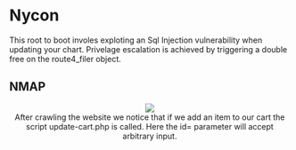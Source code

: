 # Nycon
This root to boot involes exploting an Sql Injection vulnerability when updating your chart. Privelage escalation 
is achieved by triggering a double free on the route4_filer object. 

## NMAP
<p align="center">
<img src="main/resources/nmap.png">
<br>
  After crawling the website we notice that if we add an item to our cart the script update-cart.php is called. Here the id= parameter will accept arbitrary input. 
  
 
